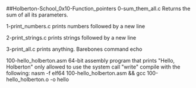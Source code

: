 ##Holberton-School_0x10-Function_pointers
0-sum_them_all.c Returns the sum of all its parameters.

1-print_numbers.c prints numbers followed by a new line

2-print_strings.c prints strings followed by a new line

3-print_all.c prints anything. Barebones command echo

100-hello_holberton.asm 64-bit assembly program that prints "Hello, Holberton" only allowed to use the system call "write" compile with the following: nasm -f elf64 100-hello_holberton.asm && gcc 100-hello_holberton.o -o hello